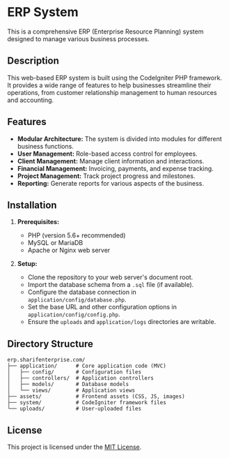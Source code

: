 # ERP System

This is a comprehensive ERP (Enterprise Resource Planning) system designed to manage various business processes.

## Description

This web-based ERP system is built using the CodeIgniter PHP framework. It provides a wide range of features to help businesses streamline their operations, from customer relationship management to human resources and accounting.

## Features

*   **Modular Architecture:** The system is divided into modules for different business functions.
*   **User Management:** Role-based access control for employees.
*   **Client Management:** Manage client information and interactions.
*   **Financial Management:** Invoicing, payments, and expense tracking.
*   **Project Management:** Track project progress and milestones.
*   **Reporting:** Generate reports for various aspects of the business.

## Installation

1.  **Prerequisites:**
    *   PHP (version 5.6+ recommended)
    *   MySQL or MariaDB
    *   Apache or Nginx web server

2.  **Setup:**
    *   Clone the repository to your web server's document root.
    *   Import the database schema from a `.sql` file (if available).
    *   Configure the database connection in `application/config/database.php`.
    *   Set the base URL and other configuration options in `application/config/config.php`.
    *   Ensure the `uploads` and `application/logs` directories are writable.

## Directory Structure

```
erp.sharifenterprise.com/
├── application/      # Core application code (MVC)
│   ├── config/       # Configuration files
│   ├── controllers/  # Application controllers
│   ├── models/       # Database models
│   └── views/        # Application views
├── assets/           # Frontend assets (CSS, JS, images)
├── system/           # CodeIgniter framework files
└── uploads/          # User-uploaded files
```

## License

This project is licensed under the [MIT License](LICENSE).
